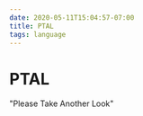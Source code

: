 ```yaml
---
date: 2020-05-11T15:04:57-07:00
title: PTAL
tags: language
---
```


# PTAL

"Please Take Another Look"
